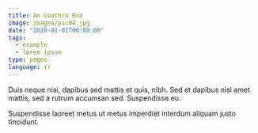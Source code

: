 ```yaml
---
title: An Ceathrú Rud
image: images/pic04.jpg
date: "2020-01-01T00:00:00"
tags:
  - example
  - lorem ipsum
type: pages
language: ir
---
```

Duis neque nisi, dapibus sed mattis et quis, nibh. Sed et dapibus nisl amet
mattis, sed a rutrum accumsan sed. Suspendisse eu.
<!-- níos mó -->
Suspendisse laoreet metus ut metus imperdiet interdum aliquam justo tincidunt.

